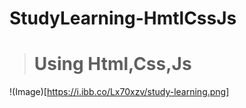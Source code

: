 # StudyLearning-HmtlCssJs

> # Using Html,Css,Js

!(Image)[https://i.ibb.co/Lx70xzv/study-learning.png]
